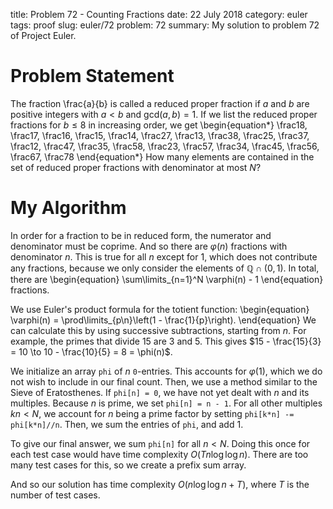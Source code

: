 title: Problem 72 - Counting Fractions
date: 22 July 2018
category: euler
tags: proof
slug: euler/72
problem: 72
summary: My solution to problem 72 of Project Euler.

# Problem Statement

The fraction \frac{a}{b} is called a reduced proper fraction if $a$ and $b$ are positive integers with $a < b$ and $\mathrm{gcd}(a,b) = 1$.
If we list the reduced proper fractions for $b \le 8$ in increasing order, we get
\begin{equation*}
	\frac18, \frac17, \frac16, \frac15, \frac14, \frac27, \frac13, \frac38, \frac25, \frac37, \frac12, \frac47, \frac35, \frac58, \frac23, \frac57, \frac34, \frac45, \frac56, \frac67, \frac78 
\end{equation*}
How many elements are contained in the set of reduced proper fractions with denominator at most $N$?

# My Algorithm

In order for a fraction to be in reduced form, the numerator and denominator must be coprime.
And so there are $\varphi(n)$ fractions with denominator $n$.
This is true for all $n$ except for 1, which does not contribute any fractions, because we only consider the elements of $\mathbb{Q} \cap (0,1)$.
In total, there are
\begin{equation}
	\sum\limits_{n=1}^N \varphi(n) - 1
\end{equation}
fractions.

We use Euler's product formula for the totient function:
\begin{equation}
	\varphi(n) = \prod\limits_{p\n}\left(1 - \frac{1}{p}\right).
\end{equation}
We can calculate this by using successive subtractions, starting from $n$.
For example, the primes that divide 15 are 3 and 5.
This gives $15 - \frac{15}{3} = 10 \to 10 - \frac{10}{5} = 8 = \phi(n)$.

We initialize an array `phi` of $n$ `0`-entries.
This accounts for $\varphi(1)$, which we do not wish to include in our final count.
Then, we use a method similar to the Sieve of Eratosthenes.
If `phi[n] = 0`, we have not yet dealt with $n$ and its multiples.
Because $n$ is prime, we set `phi[n] = n - 1`.
For all other multiples $kn < N$, we account for $n$ being a prime factor by setting `phi[k*n] -= phi[k*n]//n`.
Then, we sum the entries of `phi`, and add 1.

To give our final answer, we sum `phi[n]` for all $n < N$.
Doing this once for each test case would have time complexity $O(Tn\log\log n)$.
There are too many test cases for this, so we create a prefix sum array.

And so our solution has time complexity $O(n\log\log n + T)$, where $T$ is the number of test cases.
